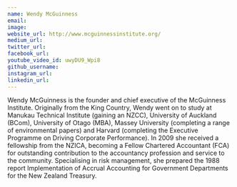 ```yaml
---
name: Wendy McGuinness
email: 
image: 
website_url: http://www.mcguinnessinstitute.org/
medium_url: 
twitter_url: 
facebook_url: 
youtube_video_id: uwyDU9_Wpi8
github_username: 
instagram_url: 
linkedin_url: 
---
```


Wendy McGuinness is the founder and chief executive of the McGuinness Institute. Originally from the King Country, Wendy went on to study at Manukau Technical Institute (gaining an NZCC), University of Auckland (BCom), University of Otago (MBA), Massey University (completing a range of environmental papers) and Harvard (completing the Executive Programme on Driving Corporate Performance). In 2009 she received a fellowship from the NZICA, becoming a Fellow Chartered Accountant (FCA) for outstanding contribution to the accountancy profession and service to the community. Specialising in risk management, she prepared the 1988 report Implementation of Accrual Accounting for Government Departments for the New Zealand Treasury.
